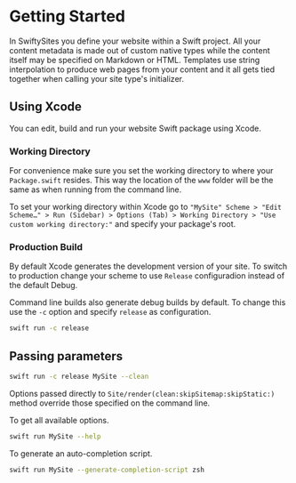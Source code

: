 # Getting Started

In SwiftySites you define your website within a Swift project. All your content metadata is made out of custom native types while the content itself may be specified on Markdown or HTML. Templates use string interpolation to produce web pages from your content and it all gets tied together when calling your site type's initializer.

## Using Xcode

You can edit, build and run your website Swift package using Xcode.

### Working Directory

For convenience make sure you set the working directory to where your `Package.swift` resides. This way the location of the `www` folder will be the same as when running from the command line.

To set your working directory within Xcode go to `"MySite" Scheme > "Edit Scheme…" > Run (Sidebar) > Options (Tab) > Working Directory > "Use custom working directory:"` and specify your package's root.

### Production Build

By default Xcode generates the development version of your site. To switch to production change your scheme to use `Release` configuradion instead of the default Debug.

Command line builds also generate debug builds by default. To change this use the `-c` option and specify `release` as configuration.

```sh
swift run -c release
```

## Passing parameters

```sh
swift run -c release MySite --clean
```

Options passed directly to ``Site/render(clean:skipSitemap:skipStatic:)`` method override those specified on the command line.

To get all available options.

```sh
swift run MySite --help
```

To generate an auto-completion script.

```sh
swift run MySite --generate-completion-script zsh
```
